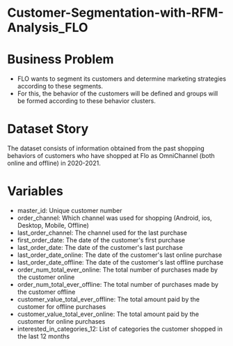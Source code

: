 # Customer-Segmentation-with-RFM-Analysis_FLO

# Business Problem
* FLO wants to segment its customers and determine marketing strategies according to these segments.
* For this, the behavior of the customers will be defined and groups will be formed according to these behavior clusters.

# Dataset Story
The dataset consists of information obtained from the past shopping behaviors of customers who have shopped at Flo as OmniChannel (both online and offline) in 2020-2021.

# Variables
  * master_id: Unique customer number
  * order_channel: Which channel was used for shopping (Android, ios, Desktop, Mobile, Offline)
  * last_order_channel: The channel used for the last purchase
  * first_order_date: The date of the customer's first purchase
  * last_order_date: The date of the customer's last purchase
  * last_order_date_online: The date of the customer's last online purchase
  * last_order_date_offline: The date of the customer's last offline purchase
  * order_num_total_ever_online: The total number of purchases made by the customer online
  * order_num_total_ever_offline: The total number of purchases made by the customer offline
  * customer_value_total_ever_offline: The total amount paid by the customer for offline purchases
  * customer_value_total_ever_online: The total amount paid by the customer for online purchases
  * interested_in_categories_12: List of categories the customer shopped in the last 12 months
